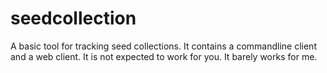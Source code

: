 # seedcollection
A basic tool for tracking seed collections. It contains a commandline client and
a web client. It is not expected to work for you. It barely works for me.
